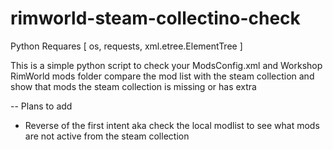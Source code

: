 # rimworld-steam-collectino-check

Python Requares [ os, requests, xml.etree.ElementTree ]

This is a simple python script to check your ModsConfig.xml and Workshop RimWorld mods folder
compare the mod list with the steam collection and show that mods the steam collection is missing or has extra



-- Plans to add
- Reverse of the first intent aka check the local modlist to see what mods are not active from the steam collection 
